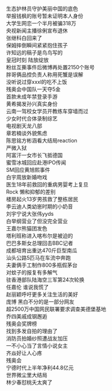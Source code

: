 生态护林员守护美丽中国的底色  
举报钱枫的账号暂未证明本人身份  
大学生网恋一个半月被骗318万  
央视新闻主播徐俐宣布退休  
张继科白回来了  
保姆摔倒瞬间紧紧抱住孩子  
许知远的稿子是鸟鸟写的  
皇冠时刻 陆放绽放  
粉丝互撕事件后微博再处置2150个账号  
胖哥俩品控负责人称用死蟹是误解  
没听说过穿xxxl的吃不上饭  
残奥会中国队一天夺5金  
首款未成年禁登录手游  
黄希揭发孙兴真实身份  
云南一驾校女学员开教练车穿墙而过  
少女时代合体录制综艺  
电视剧天龙八部  
章若楠谈外貌焦虑  
陈思铭方彬涵看大结局reaction  
严微入狱  
阿富汗一女市长飞抵德国  
蜜雪冰城回应赴港IPO传闻  
SM回应黄旭熙事件  
白宇周放新婚吻戏  
医生18年前救回的重病男婴考上复旦  
Rock 懒和抑郁的差别  
楼房起火13岁男孩救了整栋居民  
李云迪人类幼崽时期的小奶音  
刘宇宁说大张伟yyds  
白举纲营业了但没完全营业  
王嘉尔熊猫团发色  
塔利班称进入喀布尔是被迫的  
巴巴多斯女总理回击BBC记者  
成都培育出重达470斤巨型南瓜  
汕头公路5匹马在车流中奔跑  
夫妻俩手工制作800多瓶假茅台  
对蚊子的报复有多解气  
驻香港部队陆海空三军第24次轮换  
任嘉伦 谁说我慌了  
赵丽颖呼吁更多关注生活的美好  
庞博 黑白不分的是一部分网友  
超2500万中国网民联署要求调查美德堡基地  
乔四美戚成钢邂逅  
残奥会奖牌榜  
找到多发自拍的理由了  
消防员拍婚纱照遭战友加压  
一不小心当了言情小说女主  
齐焱好让人心疼  
残奥会  
宁德时代上半年净利44.8亿元  
世界微尘里大结局  
林少春怼桃夭太爽了  
